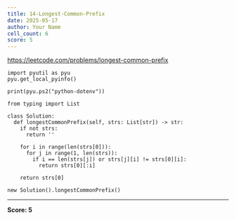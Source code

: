 ```yaml
---
title: 14-Longest-Common-Prefix
date: 2025-05-17
author: Your Name
cell_count: 6
score: 5
---
```


https://leetcode.com/problems/longest-common-prefix


```
import pyutil as pyu
pyu.get_local_pyinfo()
```


```
print(pyu.ps2("python-dotenv"))
```


```
from typing import List
```


```
class Solution:
  def longestCommonPrefix(self, strs: List[str]) -> str:
    if not strs:
      return ''

    for i in range(len(strs[0])):
      for j in range(1, len(strs)):
        if i == len(strs[j]) or strs[j][i] != strs[0][i]:
          return strs[0][:i]

    return strs[0]
```


```
new Solution().longestCommonPrefix()
```


---
**Score: 5**
